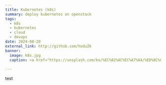 ```yaml
---
title: Kubernetes (k8s)
summary: deploy kubernetes on openstack
tags:
  - k8s
  - kubernetes
  - cloud
  - devops
date: 2024-08-20
external_link: http://github.com/hodu26
banner: 
  image: k8s.jpg
  caption: <a href="https://unsplash.com/ko/%EC%82%AC%EC%A7%84/%ED%8C%8C%EB%9E%80%EC%83%89-%EC%83%81%EC%9E%90-%EA%B7%B8%EB%A3%B9-ZfVyuV8l7WU?utm_content=creditCopyText&utm_medium=referral&utm_source=unsplash">Unsplash</a>의<a href="https://unsplash.com/ko/@growtika?utm_content=creditCopyText&utm_medium=referral&utm_source=unsplash">Growtika</a>
  
---
```


test